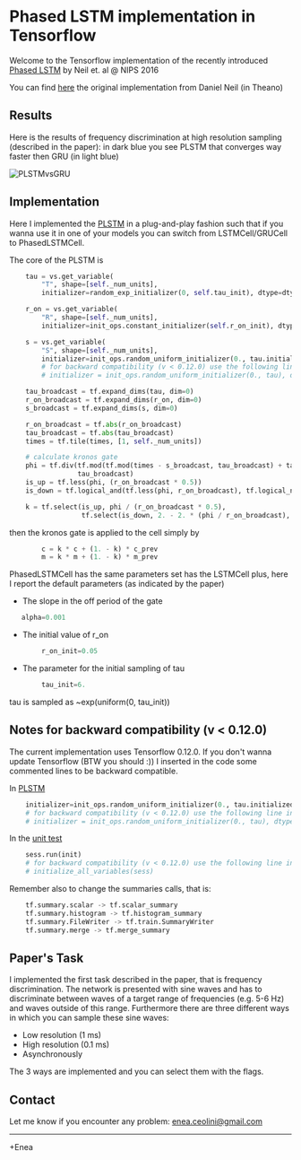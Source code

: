 # Phased LSTM implementation in Tensorflow

Welcome to the Tensorflow implementation of the recently introduced
[Phased LSTM](https://arxiv.org/abs/1610.09513) by Neil et. al @ NIPS 2016 

You can find [here](https://github.com/dannyneil/public_plstm) the original implementation from Daniel Neil (in Theano) 

## Results
Here is the results of frequency discrimination at high resolution sampling
(described in the paper): in dark blue you see PLSTM that converges way faster then GRU (in light blue)

![PLSTMvsGRU](fig/PLSTMvsGR.png?raw=true "PLSTM vs GRU for very long sequences")

## Implementation

Here I implemented the [PLSTM](PhasedLSTMCell.py) in a plug-and-play fashion such that if you wanna 
use it in one of your models you can switch from LSTMCell/GRUCell to PhasedLSTMCell.

The core of the PLSTM is 
```python
    tau = vs.get_variable(
        "T", shape=[self._num_units],
        initializer=random_exp_initializer(0, self.tau_init), dtype=dtype)

    r_on = vs.get_variable(
        "R", shape=[self._num_units],
        initializer=init_ops.constant_initializer(self.r_on_init), dtype=dtype)

    s = vs.get_variable(
        "S", shape=[self._num_units],
        initializer=init_ops.random_uniform_initializer(0., tau.initialized_value()), dtype=dtype)
        # for backward compatibility (v < 0.12.0) use the following line instead of the above
        # initializer = init_ops.random_uniform_initializer(0., tau), dtype = dtype)

    tau_broadcast = tf.expand_dims(tau, dim=0)
    r_on_broadcast = tf.expand_dims(r_on, dim=0)
    s_broadcast = tf.expand_dims(s, dim=0)

    r_on_broadcast = tf.abs(r_on_broadcast)
    tau_broadcast = tf.abs(tau_broadcast)
    times = tf.tile(times, [1, self._num_units])

    # calculate kronos gate
    phi = tf.div(tf.mod(tf.mod(times - s_broadcast, tau_broadcast) + tau_broadcast, tau_broadcast),
                 tau_broadcast)
    is_up = tf.less(phi, (r_on_broadcast * 0.5))
    is_down = tf.logical_and(tf.less(phi, r_on_broadcast), tf.logical_not(is_up))

    k = tf.select(is_up, phi / (r_on_broadcast * 0.5),
                  tf.select(is_down, 2. - 2. * (phi / r_on_broadcast), self.alpha * phi))
```
then the kronos gate is applied to the cell simply by
```python
        c = k * c + (1. - k) * c_prev
        m = k * m + (1. - k) * m_prev
```
PhasedLSTMCell has the same parameters set has the LSTMCell plus, 
here I report the default parameters (as indicated by the paper) 

- The slope in the off period of the gate
```python        
   alpha=0.001
```
- The initial value of r_on
```python        
        r_on_init=0.05
```        
- The parameter for the initial sampling of tau
```python
        tau_init=6.
```  
  tau is sampled as ~exp(uniform(0, tau_init))      

## Notes for backward compatibility (v < 0.12.0) 

The current implementation uses Tensorflow 0.12.0.
If you don't wanna update Tensorflow (BTW you should :)) I inserted in the code 
some commented lines to be backward compatible.

In [PLSTM](PhasedLSTMCell.py)
```python
    initializer=init_ops.random_uniform_initializer(0., tau.initialized_value()), dtype=dtype)
    # for backward compatibility (v < 0.12.0) use the following line instead of the above
    # initializer = init_ops.random_uniform_initializer(0., tau), dtype = dtype)
```  
In the [unit test](simplePhasedLSTM.py)
```python
    sess.run(init)
    # for backward compatibility (v < 0.12.0) use the following line instead of the above
    # initialize_all_variables(sess)
```    
Remember also to change the summaries calls, that is:
```python
    tf.summary.scalar -> tf.scalar_summary 
    tf.summary.histogram -> tf.histogram_summary 
    tf.summary.FileWriter -> tf.train.SummaryWriter 
    tf.summary.merge -> tf.merge_summary 
```
## Paper's Task

I implemented the first task described in the paper, that is frequency 
discrimination. The network is presented with sine waves and has to 
discriminate between waves of a target range of frequencies (e.g. 5-6 Hz) 
and waves outside of this range.
Furthermore there are three different ways in which you can sample these sine waves:
- Low resolution (1 ms)
- High resolution (0.1 ms)
- Asynchronously 

The 3 ways are implemented and you can select them with the flags.

## Contact  
Let me know if you encounter any problem: enea.ceolini@gmail.com 

---

+Enea



